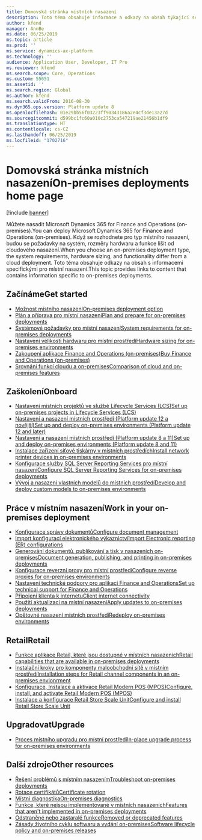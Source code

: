 ```yaml
---
title: Domovská stránka místních nasazení
description: Toto téma obsahuje informace a odkazy na obsah týkající se místních nasazení.
author: kfend
manager: AnnBe
ms.date: 06/25/2019
ms.topic: article
ms.prod: ''
ms.service: dynamics-ax-platform
ms.technology: ''
audience: Application User, Developer, IT Pro
ms.reviewer: kfend
ms.search.scope: Core, Operations
ms.custom: 55651
ms.assetid: ''
ms.search.region: Global
ms.author: kfend
ms.search.validFrom: 2016-08-30
ms.dyn365.ops.version: Platform update 8
ms.openlocfilehash: 01e29bb56f03223ff90343186a2e4cf3de13a27d
ms.sourcegitcommit: d599bc1fc60a010c2753ca547219ae21456b1df9
ms.translationtype: HT
ms.contentlocale: cs-CZ
ms.lasthandoff: 06/25/2019
ms.locfileid: "1702716"
---
```

# <a name="on-premises-deployments-home-page"></a><span data-ttu-id="d7502-103">Domovská stránka místních nasazení</span><span class="sxs-lookup"><span data-stu-id="d7502-103">On-premises deployments home page</span></span>

[!include [banner](../includes/banner.md)]

<span data-ttu-id="d7502-104">Můžete nasadit Microsoft Dynamics 365 for Finance and Operations (on-premises).</span><span class="sxs-lookup"><span data-stu-id="d7502-104">You can deploy Microsoft Dynamics 365 for Finance and Operations (on-premises).</span></span> <span data-ttu-id="d7502-105">Když se rozhodnete pro typ místního nasazení, budou se požadavky na systém, rozměry hardwaru a funkce lišit od cloudového nasazení.</span><span class="sxs-lookup"><span data-stu-id="d7502-105">When you choose an on-premises deployment type, the system requirements, hardware sizing, and functionality differ from a cloud deployment.</span></span> <span data-ttu-id="d7502-106">Toto téma obsahuje odkazy na obsah s informacemi specifickými pro místní nasazení.</span><span class="sxs-lookup"><span data-stu-id="d7502-106">This topic provides links to content that contains information specific to on-premises deployments.</span></span>

## <a name="get-started"></a><span data-ttu-id="d7502-107">Začínáme</span><span class="sxs-lookup"><span data-stu-id="d7502-107">Get started</span></span>
- [<span data-ttu-id="d7502-108">Možnost místního nasazení</span><span class="sxs-lookup"><span data-stu-id="d7502-108">On-premises deployment option</span></span>](on-premises-overview.md)
- [<span data-ttu-id="d7502-109">Plán a příprava pro místní nasazení</span><span class="sxs-lookup"><span data-stu-id="d7502-109">Plan and prepare for on-premises deployments</span></span>](plan-onprem-deployment.md)
- [<span data-ttu-id="d7502-110">Systémové požadavky pro místní nasazení</span><span class="sxs-lookup"><span data-stu-id="d7502-110">System requirements for on-premises deployments</span></span>](../../fin-and-ops/get-started/system-requirements-on-prem.md)
- [<span data-ttu-id="d7502-111">Nastavení velikosti hardwaru pro místní prostředí</span><span class="sxs-lookup"><span data-stu-id="d7502-111">Hardware sizing for on-premises environments</span></span>](../../fin-and-ops/get-started/hardware-sizing-on-premises-environments.md)
- [<span data-ttu-id="d7502-112">Zakoupení aplikace Finance and Operations (on-premises)</span><span class="sxs-lookup"><span data-stu-id="d7502-112">Buy Finance and Operations (on-premises)</span></span>](../../fin-and-ops/get-started/purchase-on-premises.md)
- [<span data-ttu-id="d7502-113">Srovnání funkcí cloudu a on-premises</span><span class="sxs-lookup"><span data-stu-id="d7502-113">Comparison of cloud and on-premises features</span></span>](../../fin-and-ops/get-started/cloud-prem-comparison.md)

## <a name="onboard"></a><span data-ttu-id="d7502-114">Zaškolení</span><span class="sxs-lookup"><span data-stu-id="d7502-114">Onboard</span></span>
- [<span data-ttu-id="d7502-115">Nastavení místních projektů ve službě Lifecycle Services (LCS)</span><span class="sxs-lookup"><span data-stu-id="d7502-115">Set up on-premises projects in Lifecycle Services (LCS)</span></span>](../lifecycle-services/lbd-create-lcs-on-prem-project.md)
- [<span data-ttu-id="d7502-116">Nastavení a nasazení místních prostředí (Platform update 12 a novější)</span><span class="sxs-lookup"><span data-stu-id="d7502-116">Set up and deploy on-premises environments (Platform update 12 and later)</span></span>](setup-deploy-on-premises-pu12.md)
- [<span data-ttu-id="d7502-117">Nastavení a nasazení místních prostředí (Platform update 8 a 11)</span><span class="sxs-lookup"><span data-stu-id="d7502-117">Set up and deploy on-premises environments (Platform update 8 and 11)</span></span>](setup-deploy-on-premises-pu8-pu11.md)
- [<span data-ttu-id="d7502-118">Instalace zařízení síťové tiskárny v místních prostředích</span><span class="sxs-lookup"><span data-stu-id="d7502-118">Install network printer devices in on-premises environments</span></span>](../analytics/install-network-printer-onprem.md)
- [<span data-ttu-id="d7502-119">Konfigurace služby SQL Server Reporting Services pro místní nasazení</span><span class="sxs-lookup"><span data-stu-id="d7502-119">Configure SQL Server Reporting Services for on-premises deployments</span></span>](../analytics/configure-ssrs-on-premises.md)
- [<span data-ttu-id="d7502-120">Vývoj a nasazení vlastních modelů do místních prostředí</span><span class="sxs-lookup"><span data-stu-id="d7502-120">Develop and deploy custom models to on-premises environments</span></span>](develop-deploy-custom-models-on-premises.md)

## <a name="work-in-your-on-premises-deployment"></a><span data-ttu-id="d7502-121">Práce v místním nasazení</span><span class="sxs-lookup"><span data-stu-id="d7502-121">Work in your on-premises deployment</span></span>
- [<span data-ttu-id="d7502-122">Konfigurace správy dokumentů</span><span class="sxs-lookup"><span data-stu-id="d7502-122">Configure document management</span></span>](../../fin-and-ops/organization-administration/configure-document-management.md)
- [<span data-ttu-id="d7502-123">Import konfigurací elektronického výkaznictví</span><span class="sxs-lookup"><span data-stu-id="d7502-123">Import Electronic reporting (ER) configurations</span></span>](../analytics/electronic-reporting-import-ger-configurations.md)
- [<span data-ttu-id="d7502-124">Generování dokumentů, publikování a tisk v nasazeních on-premises</span><span class="sxs-lookup"><span data-stu-id="d7502-124">Document generation, publishing, and printing in on-premises deployments</span></span>](../analytics/printing-capabilities-on-premises.md)
- [<span data-ttu-id="d7502-125">Konfigurace reverzní proxy pro místní prostředí</span><span class="sxs-lookup"><span data-stu-id="d7502-125">Configure reverse proxies for on-premises environments</span></span>](onprem-reverseproxy.md)
- [<span data-ttu-id="d7502-126">Nastavení technické podpory pro aplikaci Finance and Operations</span><span class="sxs-lookup"><span data-stu-id="d7502-126">Set up technical support for Finance and Operations</span></span>](../lifecycle-services/support-experience.md)
- [<span data-ttu-id="d7502-127">Připojení klienta k internetu</span><span class="sxs-lookup"><span data-stu-id="d7502-127">Client internet connectivity</span></span>](../user-interface/client-disconnected.md)
- [<span data-ttu-id="d7502-128">Použití aktualizací na místní nasazení</span><span class="sxs-lookup"><span data-stu-id="d7502-128">Apply updates to on-premises deployments</span></span>](apply-updates-on-premises.md)
- [<span data-ttu-id="d7502-129">Opětovné nasazení místních prostředí</span><span class="sxs-lookup"><span data-stu-id="d7502-129">Redeploy on-premises environments</span></span>](redeploy-on-prem.md)

## <a name="retail"></a><span data-ttu-id="d7502-130">Retail</span><span class="sxs-lookup"><span data-stu-id="d7502-130">Retail</span></span>
- [<span data-ttu-id="d7502-131">Funkce aplikace Retail, které jsou dostupné v místních nasazeních</span><span class="sxs-lookup"><span data-stu-id="d7502-131">Retail capabilities that are available in on-premises deployments</span></span>](../../retail/retail-onprem.md)
- [<span data-ttu-id="d7502-132">Instalační kroky pro komponenty maloobchodní sítě v místním prostředí</span><span class="sxs-lookup"><span data-stu-id="d7502-132">Installation steps for Retail channel components in an on-premises envionrment</span></span>](deploy-retail-onprem.md)
- [<span data-ttu-id="d7502-133">Konfigurace, Instalace a aktivace Retail Modern POS (MPOS)</span><span class="sxs-lookup"><span data-stu-id="d7502-133">Configure, install, and activate Retail Modern POS (MPOS)</span></span>](../../retail/retail-modern-pos-device-activation.md)
- [<span data-ttu-id="d7502-134">Instalace a konfigurace Retail Store Scale Unit</span><span class="sxs-lookup"><span data-stu-id="d7502-134">Configure and install Retail Store Scale Unit</span></span>](../../retail/dev-itpro/retail-store-scale-unit-configuration-installation.md)

## <a name="upgrade"></a><span data-ttu-id="d7502-135">Upgradovat</span><span class="sxs-lookup"><span data-stu-id="d7502-135">Upgrade</span></span>
- [<span data-ttu-id="d7502-136">Proces místního upgradu pro místní prostředí</span><span class="sxs-lookup"><span data-stu-id="d7502-136">In-place upgrade process for on-premises environments</span></span>](../migration-upgrade/on-prem-upgrade.md)

## <a name="other-resources"></a><span data-ttu-id="d7502-137">Další zdroje</span><span class="sxs-lookup"><span data-stu-id="d7502-137">Other resources</span></span>
- [<span data-ttu-id="d7502-138">Řešení problémů s místním nasazením</span><span class="sxs-lookup"><span data-stu-id="d7502-138">Troubleshoot on-premises deployments</span></span>](troubleshoot-on-prem.md)
- [<span data-ttu-id="d7502-139">Rotace certifikátů</span><span class="sxs-lookup"><span data-stu-id="d7502-139">Certificate rotation</span></span>](certificate-rotation-on-prem.md)
- [<span data-ttu-id="d7502-140">Místní diagnostika</span><span class="sxs-lookup"><span data-stu-id="d7502-140">On-premises diagnostics</span></span>](on-premises-diagnostics.md)
- [<span data-ttu-id="d7502-141">Funkce, které nejsou implementované v místních nasazeních</span><span class="sxs-lookup"><span data-stu-id="d7502-141">Features that aren't implemented in on-premises deployments</span></span>](../../fin-and-ops/get-started/features-not-implemented-on-prem.md)
- [<span data-ttu-id="d7502-142">Odstraněné nebo zastaralé funkce</span><span class="sxs-lookup"><span data-stu-id="d7502-142">Removed or deprecated features</span></span>](../migration-upgrade/deprecated-features.md)
- [<span data-ttu-id="d7502-143">Zásady životního cyklu softwaru a vydání on-premises</span><span class="sxs-lookup"><span data-stu-id="d7502-143">Software lifecycle policy and on-premises releases</span></span>](../migration-upgrade/on-prem-version-update-policy.md)
 
